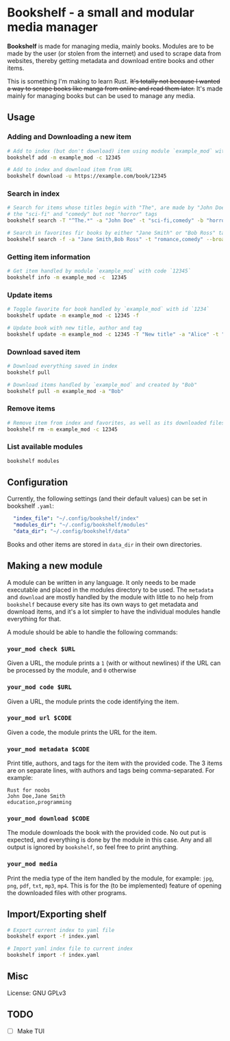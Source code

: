 # Bookshelf - a small and modular media manager

**Bookshelf** is made for managing media, mainly books. Modules are to be made by the user (or stolen from the internet) and used to scrape data from websites, thereby getting metadata and download entire books and other items.

This is something I'm making to learn Rust. ~~It's totally not because I wanted a way to scrape books like manga from online and read them later.~~ It's made mainly for managing books but can be used to manage any media.

## Usage

### Adding and Downloading a new item

```sh
# Add to index (but don't download) item using module `example_mod` with code `12345`
bookshelf add -m example_mod -c 12345

# Add to index and download item from URL
bookshelf download -u https://example.com/book/12345
```

### Search in index

```sh
# Search for items whose titles begin with "The", are made by "John Doe" have
# the "sci-fi" and "comedy" but not "horror" tags
bookshelf search -T "^The.*" -a "John Doe" -t "sci-fi,comedy" -b "horror"

# Search in favorites fir books by either "Jane Smith" or "Bob Ross" tagged "romance" or "comedy"
bookshelf search -f -a "Jane Smith,Bob Ross" -t "romance,comedy" --broad_search
```

### Getting item information

```sh
# Get item handled by module `example_mod` with code `12345`
bookshelf info -m example_mod -c  12345
```

### Update items

```sh
# Toggle favorite for book handled by `example_mod` with id `1234`
bookshelf update -m example_mod -c 12345 -f

# Update book with new title, author and tag
bookshelf update -m example_mod -c 12345 -T "New title" -a "Alice" -t "comedy,horror"
```

### Download saved item

```sh
# Download everything saved in index
bookshelf pull

# Download items handled by `example_mod` and created by "Bob"
bookshelf pull -m example_mod -a "Bob"
```

### Remove items

```sh
# Remove item from index and favorites, as well as its downloaded files
bookshelf rm -m example_mod -c 12345
```

### List available modules

```sh
bookshelf modules
```

## Configuration

Currently, the following settings (and their default values) can be set in bookshelf `.yaml`:

```yaml
  "index_file": "~/.config/bookshelf/index"
  "modules_dir": "~/.config/bookshelf/modules"
  "data_dir": "~/.config/bookshelf/data"
```

Books and other items are stored in `data_dir` in their own directories.

## Making a new module

A module can be written in any language. It only needs to be made executable and placed in the modules directory to be used. The `metadata` and `download` are mostly handled by the module with little to no help from `bookshelf` because every site has its own ways to get metadata and download items, and it's a lot simpler to have the individual modules handle everything for that.

A module should be able to handle the following commands:

### `your_mod check $URL`

Given a URL, the module prints a `1` (with or without newlines) if the URL can be processed by the module, and `0` otherwise

### `your_mod code $URL`

Given a URL, the module prints the code identifying the item.

### `your_mod url $CODE`

Given a code, the module prints the URL for the item.

### `your_mod metadata $CODE`

Print title, authors, and tags for the item with the provided code. The 3 items are on separate lines, with authors and tags being comma-separated. For example:

```
Rust for noobs
John Doe,Jane Smith
education,programming
```

### `your_mod download $CODE`

The module downloads the book with the provided code. No out put is expected, and everything is done by the module in this case. Any and all output is ignored by `bookshelf`, so feel free to print anything.

### `your_mod media`

Print the media type of the item handled by the module, for example: `jpg`, `png`, `pdf`, `txt`, `mp3`, `mp4`. This is for the (to be implemented) feature of opening the downloaded files with other programs.

## Import/Exporting shelf

```sh
# Export current index to yaml file
bookshelf export -f index.yaml

# Import yaml index file to current index
bookshelf import -f index.yaml
```

## Misc

License: GNU GPLv3

## TODO

- [ ] Make TUI
